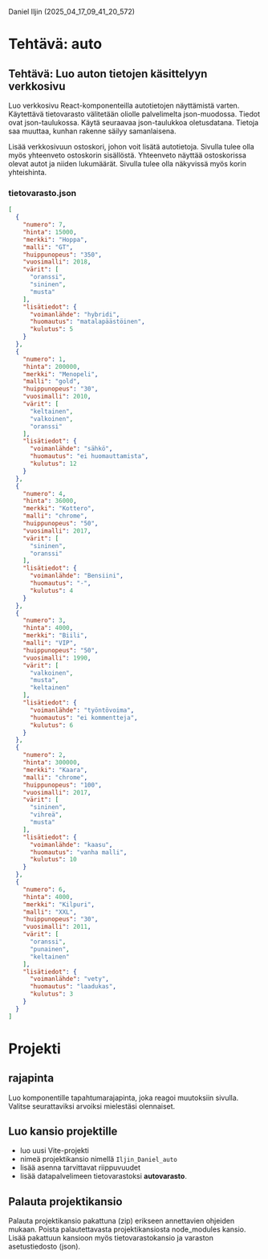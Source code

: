 Daniel Iljin
(2025_04_17_09_41_20_572)

# Tehtävä: auto


## Tehtävä: Luo auton tietojen käsittelyyn verkkosivu
Luo verkkosivu React-komponenteilla autotietojen näyttämistä varten. Käytettävä tietovarasto välitetään oliolle palvelimelta json-muodossa. Tiedot ovat json-taulukossa. Käytä seuraavaa json-taulukkoa oletusdatana. Tietoja saa muuttaa, kunhan rakenne säilyy samanlaisena.

Lisää verkkosivuun ostoskori, johon voit lisätä autotietoja. Sivulla tulee olla myös yhteenveto ostoskorin sisällöstä. Yhteenveto näyttää ostoskorissa olevat autot ja niiden lukumäärät. Sivulla tulee olla näkyvissä myös korin yhteishinta.

### tietovarasto.json

```json
[
  {
    "numero": 7,
    "hinta": 15000,
    "merkki": "Hoppa",
    "malli": "GT",
    "huippunopeus": "350",
    "vuosimalli": 2018,
    "värit": [
      "oranssi",
      "sininen",
      "musta"
    ],
    "lisätiedot": {
      "voimanlähde": "hybridi",
      "huomautus": "matalapäästöinen",
      "kulutus": 5
    }
  },
  {
    "numero": 1,
    "hinta": 200000,
    "merkki": "Menopeli",
    "malli": "gold",
    "huippunopeus": "30",
    "vuosimalli": 2010,
    "värit": [
      "keltainen",
      "valkoinen",
      "oranssi"
    ],
    "lisätiedot": {
      "voimanlähde": "sähkö",
      "huomautus": "ei huomauttamista",
      "kulutus": 12
    }
  },
  {
    "numero": 4,
    "hinta": 36000,
    "merkki": "Kottero",
    "malli": "chrome",
    "huippunopeus": "50",
    "vuosimalli": 2017,
    "värit": [
      "sininen",
      "oranssi"
    ],
    "lisätiedot": {
      "voimanlähde": "Bensiini",
      "huomautus": "-",
      "kulutus": 4
    }
  },
  {
    "numero": 3,
    "hinta": 4000,
    "merkki": "Biili",
    "malli": "VIP",
    "huippunopeus": "50",
    "vuosimalli": 1990,
    "värit": [
      "valkoinen",
      "musta",
      "keltainen"
    ],
    "lisätiedot": {
      "voimanlähde": "työntövoima",
      "huomautus": "ei kommentteja",
      "kulutus": 6
    }
  },
  {
    "numero": 2,
    "hinta": 300000,
    "merkki": "Kaara",
    "malli": "chrome",
    "huippunopeus": "100",
    "vuosimalli": 2017,
    "värit": [
      "sininen",
      "vihreä",
      "musta"
    ],
    "lisätiedot": {
      "voimanlähde": "kaasu",
      "huomautus": "vanha malli",
      "kulutus": 10
    }
  },
  {
    "numero": 6,
    "hinta": 4000,
    "merkki": "Kilpuri",
    "malli": "XXL",
    "huippunopeus": "30",
    "vuosimalli": 2011,
    "värit": [
      "oranssi",
      "punainen",
      "keltainen"
    ],
    "lisätiedot": {
      "voimanlähde": "vety",
      "huomautus": "laadukas",
      "kulutus": 3
    }
  }
]
```

# Projekti

## rajapinta
Luo komponentille tapahtumarajapinta, joka reagoi muutoksiin sivulla. Valitse seurattaviksi arvoiksi mielestäsi olennaiset.


## Luo kansio projektille
- luo uusi Vite-projekti
- nimeä projektikansio nimellä `Iljin_Daniel_auto`
- lisää asenna tarvittavat riippuvuudet
- lisää datapalvelimeen tietovarastoksi **autovarasto**. 


## Palauta projektikansio
Palauta projektikansio pakattuna (zip) erikseen annettavien ohjeiden mukaan. 
Poista palautettavasta projektikansiosta node_modules kansio. Lisää pakattuun kansioon myös tietovarastokansio ja varaston asetustiedosto (json).
